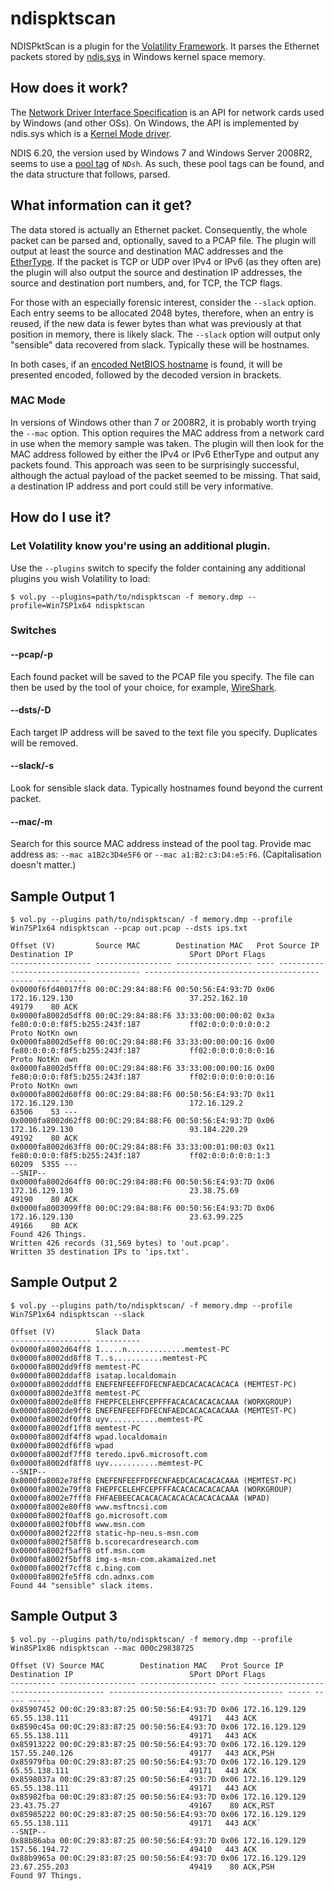 # ndispktscan
NDISPktScan is a plugin for the [Volatility Framework](https://github.com/volatilityfoundation/volatility). It parses the Ethernet packets stored by [ndis.sys](https://technet.microsoft.com/en-gb/library/cc958797.aspx) in Windows kernel space memory.

## How does it work?
The [Network Driver Interface Specification](https://en.wikipedia.org/wiki/Network_Driver_Interface_Specification) is an API for network cards used by Windows (and other OSs). On Windows, the API is implemented by ndis.sys which is a [Kernel Mode driver](https://msdn.microsoft.com/en-us/library/windows/hardware/ff554836%28v=vs.85%29.aspx).

NDIS 6.20, the version used by Windows 7 and Windows Server 2008R2, seems to use a [pool tag](http://blogs.technet.com/b/yongrhee/archive/2009/06/24/pool-tag-list.aspx) of `NDsh`. As such, these pool tags can be found, and the data structure that follows, parsed.

## What information can it get?
The data stored is actually an Ethernet packet. Consequently, the whole packet can be parsed and, optionally, saved to a PCAP file. The plugin will output at least the source and destination MAC addresses and the [EtherType](https://en.wikipedia.org/wiki/EtherType). If the packet is TCP or UDP over IPv4 or IPv6 (as they often are) the plugin will also output the source and destination IP addresses, the source and destination port numbers, and, for TCP, the TCP flags.

For those with an especially forensic interest, consider the `--slack` option. Each entry seems to be allocated 2048 bytes, therefore, when an entry is reused, if the new data is fewer bytes than what was previously at that position in memory, there is likely slack. The `--slack` option will output only "sensible" data recovered from slack. Typically these will be hostnames.

In both cases, if an [encoded NetBIOS hostname](https://support.microsoft.com/en-gb/kb/194203) is found, it will be presented encoded, followed by the decoded version in brackets.

### MAC Mode
In versions of Windows other than 7 or 2008R2, it is probably worth trying the `--mac` option. This option requires the MAC address from a network card in use when the memory sample was taken. The plugin will then look for the MAC address followed by either the IPv4 or IPv6 EtherType and output any packets found. This approach was seen to be surprisingly successful, although the actual payload of the packet seemed to be missing. That said, a destination IP address and port could still be very informative. 

## How do I use it?
### Let Volatility know you're using an additional plugin.
Use the `--plugins` switch to specify the folder containing any additional plugins you wish Volatility to load:
```
$ vol.py --plugins=path/to/ndispktscan -f memory.dmp --profile=Win7SP1x64 ndispktscan
```
### Switches
#### --pcap/-p
Each found packet will be saved to the PCAP file you specify. The file can then be used by the tool of your choice, for example, [WireShark](https://www.wireshark.org/).
#### --dsts/-D
Each target IP address will be saved to the text file you specify. Duplicates will be removed.
#### --slack/-s
Look for sensible slack data. Typically hostnames found beyond the current packet.
#### --mac/-m
Search for this source MAC address instead of the pool tag. Provide mac address as: `--mac a1B2c3D4e5F6` or `--mac a1:B2:c3:D4:e5:F6`. (Capitalisation doesn't matter.)

## Sample Output 1
`$ vol.py --plugins path/to/ndispktscan/ -f memory.dmp --profile Win7SP1x64 ndispktscan --pcap out.pcap --dsts ips.txt`
```
Offset (V)         Source MAC        Destination MAC   Prot Source IP                               Destination IP                          SPort DPort Flags
------------------ ----------------- ----------------- ---- --------------------------------------- --------------------------------------- ----- ----- -----
0x0000f6fd40017ff8 00:0C:29:84:88:F6 00:50:56:E4:93:7D 0x06 172.16.129.130                          37.252.162.10                           49179    80 ACK
0x0000fa8002d5dff8 00:0C:29:84:88:F6 33:33:00:00:00:02 0x3a fe80:0:0:0:f8f5:b255:243f:187           ff02:0:0:0:0:0:0:2                      Proto NotKn own
0x0000fa8002d5eff8 00:0C:29:84:88:F6 33:33:00:00:00:16 0x00 fe80:0:0:0:f8f5:b255:243f:187           ff02:0:0:0:0:0:0:16                     Proto NotKn own
0x0000fa8002d5fff8 00:0C:29:84:88:F6 33:33:00:00:00:16 0x00 fe80:0:0:0:f8f5:b255:243f:187           ff02:0:0:0:0:0:0:16                     Proto NotKn own
0x0000fa8002d60ff8 00:0C:29:84:88:F6 00:50:56:E4:93:7D 0x11 172.16.129.130                          172.16.129.2                            63506    53 ---
0x0000fa8002d62ff8 00:0C:29:84:88:F6 00:50:56:E4:93:7D 0x06 172.16.129.130                          93.184.220.29                           49192    80 ACK
0x0000fa8002d63ff8 00:0C:29:84:88:F6 33:33:00:01:00:03 0x11 fe80:0:0:0:f8f5:b255:243f:187           ff02:0:0:0:0:0:1:3                      60209  5355 ---
--SNIP--
0x0000fa8002d64ff8 00:0C:29:84:88:F6 00:50:56:E4:93:7D 0x06 172.16.129.130                          23.38.75.69                             49190    80 ACK
0x0000fa8003099ff8 00:0C:29:84:88:F6 00:50:56:E4:93:7D 0x06 172.16.129.130                          23.63.99.225                            49166    80 ACK
Found 426 Things.
Written 426 records (31,569 bytes) to 'out.pcap'.
Written 35 destination IPs to 'ips.txt'.
```
## Sample Output 2
`$ vol.py --plugins path/to/ndispktscan/ -f memory.dmp --profile Win7SP1x64 ndispktscan --slack`
```
Offset (V)         Slack Data
------------------ ----------
0x0000fa8002d64ff8 1.....n.............memtest-PC
0x0000fa8002dd8ff8 T..s...........memtest-PC
0x0000fa8002dd9ff8 memtest-PC
0x0000fa8002ddaff8 isatap.localdomain
0x0000fa8002dddff8 ENEFENFEEFFDFECNFAEDCACACACACACA (MEMTEST-PC)
0x0000fa8002de3ff8 memtest-PC
0x0000fa8002de8ff8 FHEPFCELEHFCEPFFFACACACACACACAAA (WORKGROUP)
0x0000fa8002de9ff8 ENEFENFEEFFDFECNFAEDCACACACACAAA (MEMTEST-PC)
0x0000fa8002df0ff8 uyv...........memtest-PC
0x0000fa8002df1ff8 memtest-PC
0x0000fa8002df4ff8 wpad.localdomain
0x0000fa8002df6ff8 wpad
0x0000fa8002df7ff8 teredo.ipv6.microsoft.com
0x0000fa8002df8ff8 uyv...........memtest-PC
--SNIP--
0x0000fa8002e78ff8 ENEFENFEEFFDFECNFAEDCACACACACAAA (MEMTEST-PC)
0x0000fa8002e79ff8 FHEPFCELEHFCEPFFFACACACACACACAAA (WORKGROUP)
0x0000fa8002e7fff8 FHFAEBEECACACACACACACACACACACAAA (WPAD)
0x0000fa8002e80ff8 www.msftncsi.com
0x0000fa8002f0aff8 go.microsoft.com
0x0000fa8002f0bff8 www.msn.com
0x0000fa8002f22ff8 static-hp-neu.s-msn.com
0x0000fa8002f58ff8 b.scorecardresearch.com
0x0000fa8002f5aff8 otf.msn.com
0x0000fa8002f5bff8 img-s-msn-com.akamaized.net
0x0000fa8002f7cff8 c.bing.com
0x0000fa8002fe5ff8 cdn.adnxs.com
Found 44 "sensible" slack items.
```
## Sample Output 3
`$ vol.py --plugins path/to/ndispktscan/ -f memory.dmp --profile Win8SP1x86 ndispktscan --mac 000c29838725`
```
Offset (V) Source MAC        Destination MAC   Prot Source IP                               Destination IP                          SPort DPort Flags
---------- ----------------- ----------------- ---- --------------------------------------- --------------------------------------- ----- ----- -----
0x85907452 00:0C:29:83:87:25 00:50:56:E4:93:7D 0x06 172.16.129.129                          65.55.138.111                           49171   443 ACK
0x8590c45a 00:0C:29:83:87:25 00:50:56:E4:93:7D 0x06 172.16.129.129                          65.55.138.111                           49171   443 ACK
0x85913222 00:0C:29:83:87:25 00:50:56:E4:93:7D 0x06 172.16.129.129                          157.55.240.126                          49177   443 ACK,PSH
0x85979fba 00:0C:29:83:87:25 00:50:56:E4:93:7D 0x06 172.16.129.129                          65.55.138.111                           49171   443 ACK
0x8598037a 00:0C:29:83:87:25 00:50:56:E4:93:7D 0x06 172.16.129.129                          65.55.138.111                           49171   443 ACK
0x85982fba 00:0C:29:83:87:25 00:50:56:E4:93:7D 0x06 172.16.129.129                          23.43.75.27                             49167    80 ACK,RST
0x85985222 00:0C:29:83:87:25 00:50:56:E4:93:7D 0x06 172.16.129.129                          65.55.138.111                           49171   443 ACK`
--SNIP--
0x88b86aba 00:0C:29:83:87:25 00:50:56:E4:93:7D 0x06 172.16.129.129                          157.56.194.72                           49410   443 ACK
0x88b9965a 00:0C:29:83:87:25 00:50:56:E4:93:7D 0x06 172.16.129.129                          23.67.255.203                           49419    80 ACK,PSH
Found 97 Things.
```
